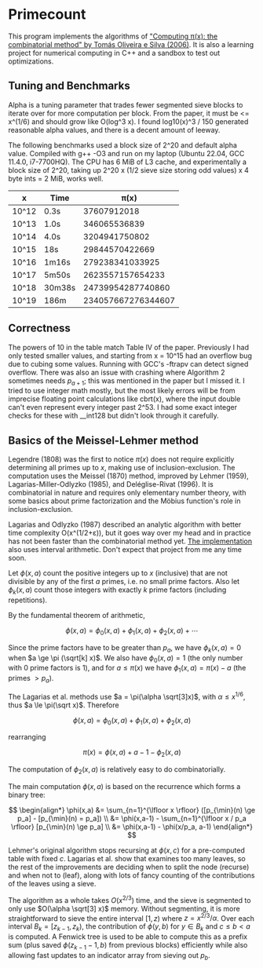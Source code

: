 # Primecount

This program implements the algorithms of
["Computing π(x): the combinatorial method" by Tomás Oliveira e Silva (2006)](https://sweet.ua.pt/tos/bib/5.4.pdf). 
It is also a learning project for numerical computing in C++ and a sandbox to test out optimizations.

## Tuning and Benchmarks

Alpha is a tuning parameter that trades fewer segmented sieve blocks to iterate over for more computation per block. From the paper, it must be <= x^(1/6) and should grow like O(log^3 x). I found log10(x)^3 / 150 generated reasonable alpha values, and there is a decent amount of leeway.

The following benchmarks used a block size of 2^20 and default alpha value. Compiled with g++ -O3 and run on my laptop (Ubuntu 22.04, GCC 11.4.0, i7-7700HQ). The CPU has 6 MiB of L3 cache, and experimentally a block size of 2^20, taking up 2^20 x (1/2 sieve size storing odd values) x 4 byte ints = 2 MiB, works well. 

| x     | Time   | π(x)               |
|-------|--------|--------------------|
| 10^12 | 0.3s   | 37607912018        |
| 10^13 | 1.0s   | 346065536839       |
| 10^14 | 4.0s   | 3204941750802      |
| 10^15 | 18s    | 29844570422669     |
| 10^16 | 1m16s  | 279238341033925    |
| 10^17 | 5m50s  | 2623557157654233   |
| 10^18 | 30m38s | 24739954287740860  |
| 10^19 | 186m   | 234057667276344607 |

## Correctness

The powers of 10 in the table match Table IV of the paper. Previously I had only tested smaller values, and starting from x = 10^15 had an overflow bug due to cubing some values. Running with GCC's -ftrapv can detect signed overflow. There was also an issue with crashing where Algorithm 2 sometimes needs $p_{a+1}$; this was mentioned in the paper but I missed it. I tried to use integer math mostly, but the most likely errors will be from imprecise floating point calculations like cbrt(x), where the input double can't even represent every integer past 2^53. I had some exact integer checks for these with __int128 but didn't look through it carefully. 

## Basics of the Meissel-Lehmer method

Legendre (1808) was the first to notice $\pi(x)$ does not require explicitly determining all primes up to $x$, making use of inclusion-exclusion. The computation uses the Meissel (1870) method, improved by Lehmer (1959),
Lagarias-Miller-Odlyzko (1985), and Deléglise-Rivat (1996). 
It is combinatorial in nature and requires only elementary number theory, with some basics about prime factorization and the Möbius function's role in inclusion-exclusion. 

Lagarias and Odlyzko (1987) described an analytic algorithm with better time complexity O(x^(1/2+ε)), but it goes way over my head and in practice has not been faster than the combinatorial method yet. [The implementation](https://arxiv.org/pdf/1203.5712) also uses interval arithmetic. Don't expect that project from me any time soon.

Let $\phi(x,a)$ count the positive integers up to $x$ (inclusive) that are not divisible by any of the first $a$ primes, i.e. no small prime factors. Also let $\phi_k(x,a)$ count those integers with exactly $k$ prime factors (including repetitions).

By the fundamental theorem of arithmetic, 

$$\phi(x,a) = \phi_0(x,a) + \phi_1(x,a) + \phi_2(x,a) + \cdots$$

Since the prime factors have to be greater than $p_a$, we have $\phi_k(x,a)=0$ when $a \ge \pi (\sqrt[k] x)$. We also have $\phi_0(x,a) = 1$ (the only number with $0$ prime factors is $1$), and for $a \le \pi(x)$ we have $\phi_1(x,a) = \pi(x) - a$ (the primes $> p_a$). 

The Lagarias et al. methods use $a = \pi(\alpha \sqrt[3]x)$, with $\alpha \le x^{1/6}$, thus $a \le \pi(\sqrt x)$. Therefore 

$$\phi(x,a) = \phi_0(x,a) + \phi_1(x,a) + \phi_2(x,a)$$

rearranging

$$\pi(x) = \phi(x,a) + a - 1 - \phi_2(x,a)$$

The computation of $\phi_2(x,a)$ is relatively easy to do combinatorially. 

The main computation $\phi(x,a)$ is based on the recurrence which forms a binary tree:

$$
\begin{align*}
\phi(x,a) &= \sum_{n=1}^{\lfloor x \rfloor} ([p_{\min}(n)  \ge p_a] - [p_{\min}(n) = p_a]) \\
&= \phi(x,a-1) - \sum_{n=1}^{\lfloor x / p_a \rfloor} [p_{\min}(n) \ge p_a] \\
&= \phi(x,a-1) - \phi(x/p_a, a-1)
\end{align*} 
$$

Lehmer's original algorithm stops recursing at $\phi(x,c)$ for a pre-computed table with fixed $c$. Lagarias et al. show that  examines too many leaves, so the rest of the improvements are deciding when to split the node (recurse) and when not to (leaf), along with lots of fancy counting of the contributions of the leaves using a sieve. 

The algorithm as a whole takes $O(x^{2/3})$ time, and the sieve is segmented to only use $O(\alpha \sqrt[3] x)$ memory. Without segmenting, it is more straightforward to sieve the entire interval $[1,z)$ where $z = x^{2/3} / \alpha$. Over each interval $B_k = [z_{k-1},z_k)$, the contribution of $\phi(y,b)$ for $y \in B_k$ and $c \le b < a$ is computed. A Fenwick tree is used to be able to compute this as a prefix sum (plus saved $\phi(z_{k-1}-1,b)$ from previous blocks) efficiently while also allowing fast updates to an indicator array from sieving out $p_b$.

